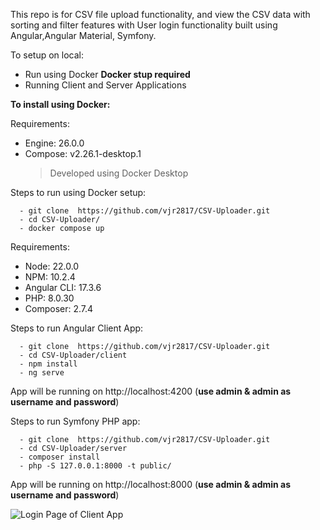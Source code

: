 
This repo is for CSV file upload functionality, and  view the CSV data with sorting and filter features with User login functionality built using Angular,Angular Material, Symfony.

To setup on local:

- Run using Docker **Docker stup required**
- Running Client and Server Applications

**To install using Docker:**

Requirements:

  - Engine: 26.0.0
  - Compose: v2.26.1-desktop.1
    > Developed using Docker Desktop

  Steps to run using Docker setup:

  ```
    - git clone  https://github.com/vjr2817/CSV-Uploader.git
    - cd CSV-Uploader/
    - docker compose up
  ```

Requirements:

  - Node: 22.0.0
  - NPM: 10.2.4
  - Angular CLI: 17.3.6
  - PHP: 8.0.30
  - Composer: 2.7.4

 Steps to run Angular Client App:

  ```
    - git clone  https://github.com/vjr2817/CSV-Uploader.git
    - cd CSV-Uploader/client
    - npm install
    - ng serve
  ```
App will be running on http://localhost:4200 (**use admin & admin as username and password**)

Steps to run Symfony PHP app:

  ```
    - git clone  https://github.com/vjr2817/CSV-Uploader.git
    - cd CSV-Uploader/server
    - composer install
    - php -S 127.0.0.1:8000 -t public/
  ```

App will be running on http://localhost:8000 (**use admin & admin as username and password**)

![Login Page of Client App](https://github.com/vjr2817/CSV-Uploader/assets/135838955/a071e6c5-0ab9-433e-8f9d-a89ea7e4743d)


    



  
